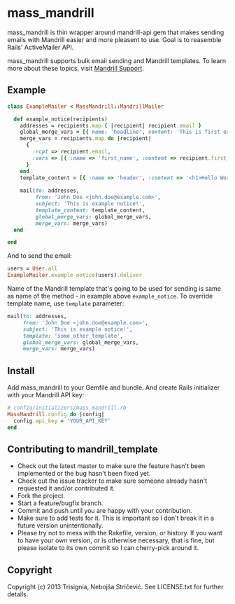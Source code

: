 mass_mandrill
=============

mass_mandrill is thin wrapper around mandrill-api gem that makes sending emails with Mandrill easier and more pleasent to use. Goal is to reasemble Rails' ActiveMailer API.

mass_mandrill supports bulk email sending and Mandrill templates. To learn more about these topics, visit [Mandrill Support](http://help.mandrill.com/home).

Example
-------

```ruby
class ExampleMailer < MassMandrill::MandrillMailer

  def example_notice(recipients)
    addresses = recipients.map { |recipient| recipient.email }
    global_merge_vars = [{ name: 'headline', content: 'This is first example notice' }]
    merge_vars = recipients.map do |recipient|
      {
        :rcpt => recipient.email,
        :vars => [{ :name => 'first_name', :content => recipient.first_name }]
      }
    end
    template_content = [{ :name => 'header', :content => '<h1>Hello World</h1>' }]
    
    mail(to: addresses,
         from: 'John Doe <john.doe@example.com>',
         subject: 'This is example notice!',
         template_content: template_content,
         global_merge_vars: global_merge_vars,
         merge_vars: merge_vars)
  end

end
```

And to send the email:

```ruby
users = User.all
ExampleMailer.example_notice(users).deliver
```

Name of the Mandrill template that's going to be used for sending is same as name of the method - in example above `example_notice`. To override template name, use `template` parameter:

```ruby
mail(to: addresses,
     from: 'John Doe <john.doe@example.com>',
     subject: 'This is example notice!',
     template: 'some_other_template',
     global_merge_vars: global_merge_vars,
     merge_vars: merge_vars)
```

Install
-------

Add mass_mandrill to your Gemfile and bundle. And create Rails initializer with
your Mandrill API key:

```ruby
# config/initializers/mass_mandrill.rb
MassMandrill.config do |config|
  config.api_key = 'YOUR_API_KEY'
end
```

Contributing to mandrill_template
---------------------------------
 
* Check out the latest master to make sure the feature hasn't been implemented or the bug hasn't been fixed yet.
* Check out the issue tracker to make sure someone already hasn't requested it and/or contributed it.
* Fork the project.
* Start a feature/bugfix branch.
* Commit and push until you are happy with your contribution.
* Make sure to add tests for it. This is important so I don't break it in a future version unintentionally.
* Please try not to mess with the Rakefile, version, or history. If you want to have your own version, or is otherwise necessary, that is fine, but please isolate to its own commit so I can cherry-pick around it.

Copyright
---------

Copyright (c) 2013 Trisignia, Nebojša Stričević. See LICENSE.txt for
further details.
